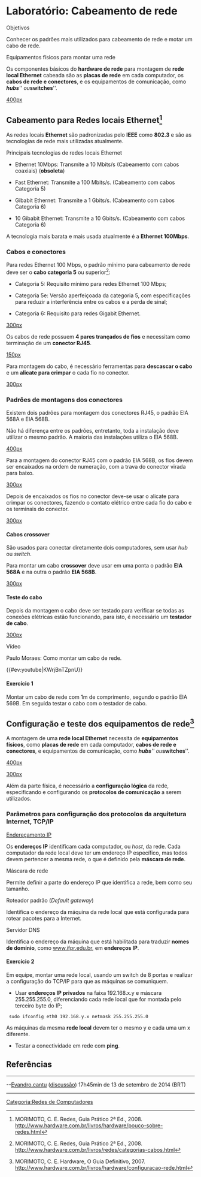 # Laboratório: Cabeamento de rede

Objetivos  
Conhecer os padrões mais utilizados para cabeamento de rede e motar um cabo de rede.

<!-- -->

Equipamentos físicos para montar uma rede  
Os componentes básicos do **hardware de rede** para montagem de **rede local Ethernet** cabeada são as **placas de rede** em cada computador, os **cabos de rede e conectores**, e os equipamentos de comunicação, como ***hubs**'' ou***switches**''.

<a href="Arquivo:RedeEthernet.png" class="wikilink" title=" 400px"> 400px</a>

## Cabeamento para Redes locais Ethernet[^1]

As redes locais **Ethernet** são padronizadas pelo **IEEE** como **802.3** e são as tecnologias de rede mais utilizadas atualmente.

Principais tecnologias de redes locais Ethernet  

- Ethernet 10Mbps: Transmite a 10 Mbits/s (Cabeamento com cabos coaxiais) (**obsoleta**)
- Fast Ethernet: Transmite a 100 Mbits/s. (Cabeamento com cabos Categoria 5)
- Gibabit Ethernet: Transmite a 1 Gbits/s. (Cabeamento com cabos Categoria 6)
- 10 Gibabit Ethernet: Transmite a 10 Gbits/s. (Cabeamento com cabos Categoria 6)

A tecnologia mais barata e mais usada atualmente é a **Ethernet 100Mbps**.

### Cabos e conectores

Para redes Ethernet 100 Mbps, o padrão mínimo para cabeamento de rede deve ser o **cabo categoria 5** ou superior[^2]:

- Categoria 5: Requisito mínimo para redes Ethernet 100 Mbps;
- Categoria 5e: Versão aperfeiçoada da categoria 5, com especificações para reduzir a interferência entre os cabos e a perda de sinal;
- Categoria 6: Requisito para redes Gigabit Ethernet.

<a href="Arquivo:CaboCat5.jpg" class="wikilink" title=" 300px"> 300px</a>

Os cabos de rede possuem **4 pares trançados de fios** e necessitam como terminação de um **conector RJ45**.

<a href="Arquivo:RJ45.jpg" class="wikilink" title=" 150px"> 150px</a>

Para montagem do cabo, é necessário ferramentas para **descascar o cabo** e um **alicate para crimpar** o cada fio no conector.

<a href="Arquivo:AlicateCrimpar.jpg" class="wikilink" title=" 300px"> 300px</a>

### Padrões de montagens dos conectores

Existem dois padrões para montagem dos conectores RJ45, o padrão EIA 568A e EIA 568B.

Não há diferença entre os padrões, entretanto, toda a instalação deve utilizar o mesmo padrão. A maioria das instalações utiliza o EIA 568B.

<a href="Arquivo:EIA568.gif" class="wikilink" title=" 400px"> 400px</a>

Para a montagem do conector RJ45 com o padrão EIA 568B, os fios devem ser encaixados na ordem de numeração, com a trava do conector virada para baixo.

<a href="Arquivo:MontagemRJ45-568B.png" class="wikilink" title=" 300px"> 300px</a>

Depois de encaixados os fios no conector deve-se usar o alicate para crimpar os conectores, fazendo o contato elétrico entre cada fio do cabo e os terminais do conector.

<a href="Arquivo:Crimpar.jpg" class="wikilink" title=" 300px"> 300px</a>

#### Cabos crossover

São usados para conectar diretamente dois computadores, sem usar *hub* ou *switch*.

Para montar um cabo **crossover** deve usar em uma ponta o padrão **EIA 568A** e na outra o padrão **EIA 568B**.

<a href="Arquivo:Crossover.png" class="wikilink" title=" 300px"> 300px</a>

#### Teste do cabo

Depois da montagem o cabo deve ser testado para verificar se todas as conexões elétricas estão funcionando, para isto, é necessário um **testador de cabo**.

<a href="Arquivo:TestadorCabo.jpg" class="wikilink" title=" 300px"> 300px</a>

Vídeo  
Paulo Moraes: Como montar um cabo de rede.

{{#ev:youtube\|KWrjBnTZpnU}}

#### Exercício 1

Montar um cabo de rede com 1m de comprimento, segundo o padrão EIA 569B. Em seguida testar o cabo com o testador de cabo.

## Configuração e teste dos equipamentos de rede[^3]

A montagem de uma **rede local Ethernet** necessita de **equipamentos físicos**, como **placas de rede** em cada computador, **cabos de rede e conectores**, e equipamentos de comunicação, como ***hubs**'' ou***switches**''.

<a href="Arquivo:RedeEthernet.png" class="wikilink" title=" 400px"> 400px</a>

<a href="Arquivo:Switch.jpeg" class="wikilink" title=" 300px"> 300px</a>

Além da parte física, é necessário a **configuração lógica** da rede, especificando e configurando os **protocolos de comunicação** a serem utilizados.

### Parâmetros para configuração dos protocolos da arquitetura Internet, TCP/IP

<a href="Endereçamento_IP" class="wikilink" title="Endereçamento IP">Endereçamento IP</a>  
Os **endereços IP** identificam cada computador, ou *host*, da rede. Cada computador da rede local deve ter um endereço IP específico, mas todos devem pertencer a mesma rede, o que é definido pela **máscara de rede**.

<!-- -->

Máscara de rede  
Permite definir a parte do endereço IP que identifica a rede, bem como seu tamanho.

<!-- -->

Roteador padrão (*Default gateway*)  
Identifica o endereço da máquina da rede local que está configurada para rotear pacotes para a Internet.

<!-- -->

Servidor DNS  
Identifica o endereço da máquina que está habilitada para traduzir **nomes de domínio**, como www.ifpr.edu.br, em **endereços IP**.

#### Exercício 2

Em equipe, montar uma rede local, usando um switch de 8 portas e realizar a configuração do TCP/IP para que as máquinas se comuniquem.

- Usar **endereços IP privados** na faixa 192.168.x.y e máscara 255.255.255.0, diferenciando cada rede local que for montada pelo terceiro byte do IP;

` sudo ifconfig eth0 192.168.y.x netmask 255.255.255.0`

  
As máquinas da mesma **rede local** devem ter o mesmo y e cada uma um x diferente.

- Testar a conectividade em rede com **ping**.

## Referências

<references />

------------------------------------------------------------------------

--<a href="Usuário:Evandro.cantu" class="wikilink" title="Evandro.cantu">Evandro.cantu</a> (<a href="Usuário_Discussão:Evandro.cantu" class="wikilink" title="discussão">discussão</a>) 17h45min de 13 de setembro de 2014 (BRT)

------------------------------------------------------------------------

<a href="Categoria:Redes_de_Computadores" class="wikilink" title="Categoria:Redes de Computadores">Categoria:Redes de Computadores</a>

[^1]: MORIMOTO, C. E. Redes, Guia Prático 2ª Ed., 2008. <http://www.hardware.com.br/livros/hardware/pouco-sobre-redes.html>

[^2]: MORIMOTO, C. E. Redes, Guia Prático 2ª Ed., 2008. <http://www.hardware.com.br/livros/redes/categorias-cabos.html>

[^3]: MORIMOTO, C. E. Hardware, O Guia Definitivo, 2007. <http://www.hardware.com.br/livros/hardware/configuracao-rede.html>
